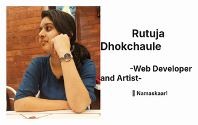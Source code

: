   <div bgcolor="#ffff00">
   <img align="left" src="https://github.com/Rutu2k/Rutu2k/blob/master/rutu.jpeg" width="250" height="300"><br>
   <h1><strong>&emsp;&emsp;&emsp;Rutuja Dhokchaule</strong></h1>
   <h2>&emsp;&emsp;&emsp;&nbsp;&nbsp; -Web Developer and Artist- </h2>
   <h4>&emsp;&emsp;&emsp;&emsp;&emsp;&emsp;🙏 Namaskaar!</h4>
  </div>
